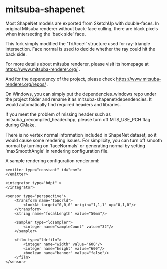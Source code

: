 # mitsuba-shapenet

Most ShapeNet models are exported from SketchUp with double-faces. In original Mitsuba renderer without back-face culling, there are black pixels when intersecting the 'back side' face. 

This fork simply modified the 'TriAccel' structure used for ray-triangle intersection. Face normal is used to decide whether the ray could hit the back side.

For more details about mitsuba renderer, please visit its homepage at https://www.mitsuba-renderer.org/ .

And for the dependency of the project, please check https://www.mitsuba-renderer.org/repos/ .

On Windows, you can simply put the dependencies_windows repo under the project folder and rename it as mitsuba-shapenet\dependencies. It would automatically find required headers and libraries.

If you meet the problem of missing header such as mitsuba_precompiled_header.hpp, please turn off MTS_USE_PCH flag during CMake.

There is no vertex normal information included in ShapeNet dataset, so it would cause some rendering issues. For simplicity, you can turn off smooth normal by turning on 'faceNormals' or generating normal by setting 'maxSmoothAngle' in rendering configuration file.

A sample rendering configuration render.xml:

<?xml version="1.0" encoding="utf-8"?>

<scene version="0.5.0">
	<shape type="obj">
		<string name="filename" value="ShapeNetCore.v1/02691156/5903b9eeb53f1f05a5a118bd15e6e34f/model.obj" />
		<boolean name="faceNormals" value="true" />
	</shape>
	
	<emitter type="constant" id="env">
	</emitter>

	<integrator type="bdpt" >
	</integrator>
	
	<sensor type="perspective">
		<transform name="toWorld">
			<lookAt target="0,0,0" origin="1,1,1" up="0,1,0"/>
		</transform>
		<string name="focalLength" value="50mm"/>

		<sampler type="ldsampler">
			<integer name="sampleCount" value="32"/>
		</sampler>

		<film type="ldrfilm">
			<integer name="width" value="600"/>
			<integer name="height" value="600"/>
			<boolean name="banner" value="false"/>
		</film>
	</sensor>
</scene>